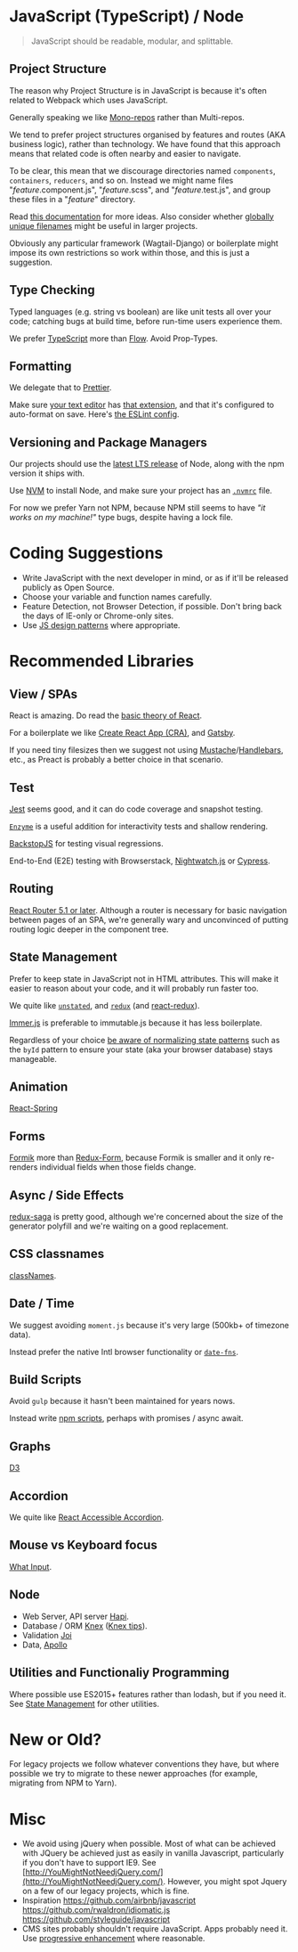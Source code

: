 # JavaScript (TypeScript) / Node

> JavaScript should be readable, modular, and splittable.


## Project Structure

The reason why Project Structure is in JavaScript is because it's often related to Webpack which uses JavaScript.

Generally speaking we like [Mono-repos](https://danluu.com/monorepo/) rather than Multi-repos.

We tend to prefer project structures organised by features and routes (AKA business logic), rather than technology. We have found that this approach means that related code is often nearby and easier to navigate.

To be clear, this mean that we discourage directories named `components`, `containers`, `reducers`, and so on. Instead we might name files "_feature_.component.js", "_feature_.scss", and "_feature_.test.js", and group these files in a "_feature_" directory.

Read [this documentation](https://github.com/reactjs/reactjs.org/blob/master/content/docs/faq-structure.md) for more ideas. Also consider whether [globally unique filenames](https://www.reddit.com/r/reactjs/comments/6al7h2/facebook_has_30000_react_components_how_do_you/dhgruqh/) might be useful in larger projects.

Obviously any particular framework (Wagtail-Django) or boilerplate might impose its own restrictions so work within those, and this is just a suggestion.

## Type Checking

Typed languages (e.g. string vs boolean) are like unit tests all over your code; catching bugs at build time, before run-time users experience them.

We prefer [TypeScript](https://www.typescriptlang.org/) more than [Flow](https://flow.org/). Avoid Prop-Types.

## Formatting

We delegate that to [Prettier](https://prettier.io/).

Make sure [your text editor](https://code.visualstudio.com/&sa=D&ust=1520457897533000&usg=AFQjCNF3QTfRTIBG7ZBDeYbNMcYimiKSbw) has [that extension](https://marketplace.visualstudio.com/items?itemName=esbenp.prettier-vscode), and that it's configured to auto-format on save. Here's [the ESLint config](https://github.com/springload/eslint-plugin-springload).

## Versioning and Package Managers

Our projects should use the [latest LTS release](https://github.com/nodejs/LTS) of Node, along with the npm version it ships with.

Use [NVM](https://github.com/creationix/nvm) to install Node, and make sure your project has an [`.nvmrc`](../.nvmrc) file.

For now we prefer Yarn not NPM, because NPM still seems to have _"it works on my machine!"_ type bugs, despite having a lock file.

# Coding Suggestions

- Write JavaScript with the next developer in mind, or as if it'll be released publicly as Open Source.
- Choose your variable and function names carefully.
- Feature Detection, not Browser Detection, if possible. Don't bring back the days of IE-only or Chrome-only sites.
- Use [JS design patterns](https://addyosmani.com/resources/essentialjsdesignpatterns/book/) where appropriate.

# Recommended Libraries

## View / SPAs

React is amazing. Do read the [basic theory of React](https://github.com/reactjs/react-basic).

For a boilerplate we like [Create React App (CRA)](https://github.com/facebook/create-react-app), and [Gatsby](https://www.gatsbyjs.org/).

If you need tiny filesizes then we suggest not using [Mustache](https://mustache.github.io/)/[Handlebars](http://handlebarsjs.com/), etc., as Preact is probably a better choice in that scenario.

## Test

[Jest](https://facebook.github.io/jest/) seems good, and it can do code coverage and snapshot testing.

[`Enzyme`](https://www.npmjs.com/package/enzyme) is a useful addition for interactivity tests and shallow rendering.

[BackstopJS](https://github.com/garris/BackstopJS) for testing visual regressions.

End-to-End (E2E) testing with Browserstack, [Nightwatch.js](http://nightwatchjs.org/) or [Cypress](https://www.cypress.io/).

## Routing

[React Router 5.1 or later](https://reacttraining.com/blog/react-router-v5-1/). Although a router is necessary for basic navigation between pages of an SPA, we're generally wary and unconvinced of putting routing logic deeper in the component tree.

## State Management

Prefer to keep state in JavaScript not in HTML attributes. This will make it easier to reason about your code, and it will probably run faster too.

We quite like [`unstated`](https://www.npmjs.com/package/unstated), and [`redux`](https://redux.js.org/) (and [react-redux](https://redux.js.org/basics/usage-with-react)).

[Immer.js](https://www.npmjs.com/package/immer) is preferable to immutable.js because it has less boilerplate.

Regardless of your choice [be aware of normalizing state patterns](https://redux.js.org/recipes/structuring-reducers/normalizing-state-shape) such as the `byId` pattern to ensure your state (aka your browser database) stays manageable.

## Animation

[React-Spring](https://www.react-spring.io/)

## Forms

[Formik](https://github.com/jaredpalmer/formik) more than [Redux-Form](https://redux-form.com/), because Formik is smaller and it only re-renders individual fields when those fields change.

## Async / Side Effects

[redux-saga](https://redux-saga.js.org/) is pretty good, although we're concerned about the size of the generator polyfill and we're waiting on a good replacement.

## CSS classnames

[classNames](https://github.com/JedWatson/classnames).

## Date / Time

We suggest avoiding `moment.js` because it's very large (500kb+ of timezone data).

Instead prefer the native Intl browser functionality or [`date-fns`](https://date-fns.org/).

## Build Scripts

Avoid `gulp` because it hasn't been maintained for years nows.

Instead write [npm scripts](https://docs.npmjs.com/misc/scripts), perhaps with promises / async await.

## Graphs

[D3](https://d3js.org/)

## Accordion

We quite like [React Accessible Accordion](https://github.com/springload/react-accessible-accordion).

## Mouse vs Keyboard focus

[What Input](https://www.npmjs.com/package/what-input).

## Node

* Web Server, API server [Hapi](https://www.npmjs.com/package/hapi).
* Database / ORM [Knex](http://knexjs.org/) ([Knex tips](https://devhints.io/knex)).
* Validation [Joi](https://github.com/hapijs/joi)
* Data, [Apollo](https://www.apollographql.com/)

## Utilities and Functionaliy Programming

Where possible use ES2015+ features rather than lodash, but if you need it.
See [State Management](https://github.com/springload/frontend-starter-kit/blob/master/docs/javascript.md#state-management) for other utilities.

# New or Old?

For legacy projects we follow whatever conventions they have, but where possible we try to migrate to these newer approaches (for example, migrating from NPM to Yarn).

# Misc

- We avoid using jQuery when possible. Most of what can be achieved with JQuery be achieved just as easily in vanilla Javascript, particularly if you don't have to support IE9. See [http://YouMightNotNeedjQuery.com/](http://YouMightNotNeedjQuery.com/). However, you might spot Jquery on a few of our legacy projects, which is fine.
- Inspiration https://github.com/airbnb/javascript  https://github.com/rwaldron/idiomatic.js https://github.com/styleguide/javascript
- CMS sites probably shouldn't require JavaScript. Apps probably need it. Use [progressive enhancement](https://en.wikipedia.org/wiki/Progressive_enhancement) where reasonable.
